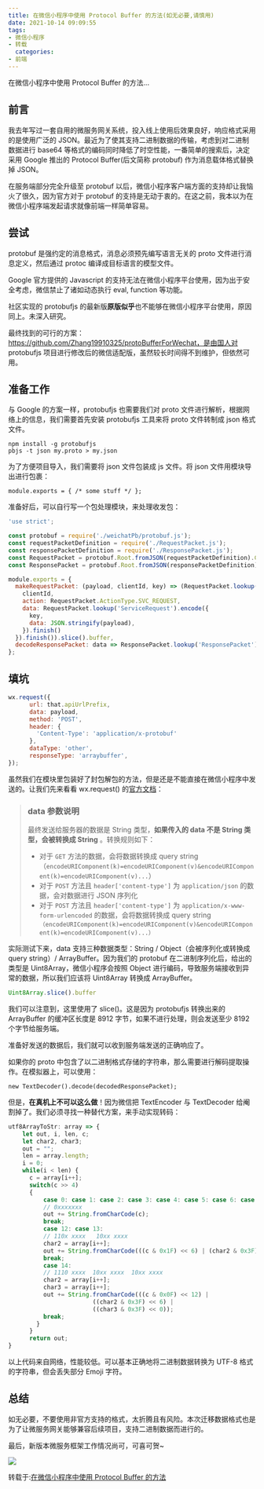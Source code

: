 ```yaml
---
title: 在微信小程序中使用 Protocol Buffer 的方法(如无必要,请慎用)
date: 2021-10-14 09:09:55
tags:
- 微信小程序
- 转载
  categories:
- 前端
---
```

在微信小程序中使用 Protocol Buffer 的方法...
<!--more-->

## 前言

我去年写过一套自用的微服务网关系统，投入线上使用后效果良好，响应格式采用的是使用广泛的 JSON。最近为了使其支持二进制数据的传输，考虑到对二进制数据进行 base64 等格式的编码同时降低了时空性能，一番简单的搜索后，决定采用 Google 推出的 Protocol Buffer(后文简称 protobuf) 作为消息载体格式替换掉 JSON。

在服务端部分完全升级至 protobuf 以后，微信小程序客户端方面的支持却让我恼火了很久，因为官方对于 protobuf 的支持是无动于衷的。在这之前，我本以为在微信小程序端发起请求就像前端一样简单容易。

## 尝试

protobuf 是强约定的消息格式，消息必须预先编写语言无关的 proto 文件进行消息定义，然后通过 protoc 编译成目标语言的模型文件。

Google 官方提供的 Javascript 的支持无法在微信小程序平台使用，因为出于安全考虑，微信禁止了诸如动态执行 eval, function 等功能。

社区实现的 protobufjs 的最新版**原版似乎**也不能够在微信小程序平台使用，原因同上。未深入研究。

最终找到的可行的方案：https://github.com/Zhang19910325/protoBufferForWechat，是由国人对 protobufjs 项目进行修改后的微信适配版，虽然较长时间得不到维护，但依然可用。

## 准备工作

与 Google 的方案一样，protobufjs 也需要我们对 proto 文件进行解析，根据网络上的信息，我们需要首先安装 protobufjs 工具来将 proto 文件转制成 json 格式文件。

```
npm install -g protobufjs
pbjs -t json my.proto > my.json
```

为了方便项目导入，我们需要将 json 文件包装成 js 文件。将 json 文件用模块导出进行包裹：

```
module.exports = { /* some stuff */ };
```

准备好后，可以自行写一个包处理模块，来处理收发包：

```javascript
'use strict';

const protobuf = require('./weichatPb/protobuf.js');
const requestPacketDefinition = require('./RequestPacket.js');
const responsePacketDefinition = require('./ResponsePacket.js');
const RequestPacket = protobuf.Root.fromJSON(requestPacketDefinition).Collplex.Models.RequestPacket;
const ResponsePacket = protobuf.Root.fromJSON(responsePacketDefinition).Collplex.Models.ResponsePacket;

module.exports = {
  makeRequestPacket: (payload, clientId, key) => (RequestPacket.lookup('RequestPacket').encode({
    clientId,
    action: RequestPacket.ActionType.SVC_REQUEST,
    data: RequestPacket.lookup('ServiceRequest').encode({
      key,
      data: JSON.stringify(payload),
    }).finish()
  }).finish()).slice().buffer,
  decodeResponsePacket: data => ResponsePacket.lookup('ResponsePacket').decode(data),
};
```

## 填坑

```javascript
wx.request({
      url: that.apiUrlPrefix,
      data: payload,
      method: 'POST',
      header: {
        'Content-Type': 'application/x-protobuf'
      },
      dataType: 'other',
      responseType: 'arraybuffer',
});
```

虽然我们在模块里包装好了封包解包的方法，但是还是不能直接在微信小程序中发送的。让我们先来看看 wx.request() 的[官方文档](https://developers.weixin.qq.com/miniprogram/dev/api/network/request/wx.request.html)：

> ### data 参数说明
>
> 最终发送给服务器的数据是 String 类型，**如果传入的 data 不是 String 类型，会被转换成 String** 。转换规则如下：
>
> - 对于 `GET` 方法的数据，会将数据转换成 query string（`encodeURIComponent(k)=encodeURIComponent(v)&encodeURIComponent(k)=encodeURIComponent(v)...`）
> - 对于 `POST` 方法且 `header['content-type']` 为 `application/json` 的数据，会对数据进行 JSON 序列化
> - 对于 `POST` 方法且 `header['content-type']` 为 `application/x-www-form-urlencoded` 的数据，会将数据转换成 query string `（encodeURIComponent(k)=encodeURIComponent(v)&encodeURIComponent(k)=encodeURIComponent(v)...）`

实际测试下来，data 支持三种数据类型：String / Object（会被序列化或转换成 query string）/ ArrayBuffer。因为我们的 protobuf 在二进制序列化后，给出的类型是 Uint8Array，微信小程序会按照 Object 进行编码，导致服务端接收到异常的数据，所以我们应该将 Uint8Array 转换成 ArrayBuffer。

```javascript
Uint8Array.slice().buffer
```

我们可以注意到，这里使用了 slice()。这是因为 protobufjs 转换出来的 ArrayBuffer 的缓冲区长度是 8912 字节，如果不进行处理，则会发送至少 8192 个字节给服务端。

准备好发送的数据后，我们就可以收到服务端发送的正确响应了。

如果你的 proto 中包含了以二进制格式存储的字符串，那么需要进行解码提取操作。在模拟器上，可以使用：

```
new TextDecoder().decode(decodedResponsePacket);
```

但是，**在真机上不可以这么做**！因为微信把 TextEncoder 与 TextDecoder 给阉割掉了。我们必须寻找一种替代方案，来手动实现转码：

```javascript
utf8ArrayToStr: array => {
    let out, i, len, c;
    let char2, char3;
    out = "";
    len = array.length;
    i = 0;
    while(i < len) {
      c = array[i++];
      switch(c >> 4)
      { 
          case 0: case 1: case 2: case 3: case 4: case 5: case 6: case 7:
          // 0xxxxxxx
          out += String.fromCharCode(c);
          break;
          case 12: case 13:
          // 110x xxxx   10xx xxxx
          char2 = array[i++];
          out += String.fromCharCode(((c & 0x1F) << 6) | (char2 & 0x3F));
          break;
          case 14:
          // 1110 xxxx  10xx xxxx  10xx xxxx
          char2 = array[i++];
          char3 = array[i++];
          out += String.fromCharCode(((c & 0x0F) << 12) |
                        ((char2 & 0x3F) << 6) |
                        ((char3 & 0x3F) << 0));
          break;
        }
      }
      return out;
}
```

以上代码来自网络，性能较低。可以基本正确地将二进制数据转换为 UTF-8 格式的字符串，但会丢失部分 Emoji 字符。

## 总结

如无必要，不要使用非官方支持的格式，太折腾且有风险。本次迁移数据格式也是为了让微服务网关能够兼容后续项目，支持二进制数据而进行的。

最后，新版本微服务框架工作情况尚可，可喜可贺~

![](https://cdn.jsdelivr.net/gh/houpai/hp-cdn@latest/picGo/CollplexDemo-1024x494.png)

转载于:[在微信小程序中使用 Protocol Buffer 的方法](https://iedon.com/2020/08/18/790.html)

